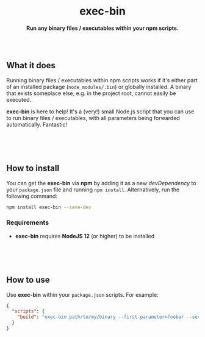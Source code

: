 <div align="center">

# exec-bin

**Run any binary files / executables within your npm scripts.**

</div>

<br><br>

## What it does

Running binary files / executables within npm scripts works if it's either part of an installed package (`node_modules/.bin`) or globally
installed. A binary that exists someplace else, e.g. in the project root, cannot easily be executed.

**exec-bin** is here to help! It's a (very!) small Node.js script that you can use to run binary files / executables, with all parameters
being forwarded automatically. Fantastic!

<br><br><br>

## How to install

You can get the **exec-bin** via **npm** by adding it as a new _devDependency_ to your `package.json` file and running
`npm install`. Alternatively, run the following command:

```bash
npm install exec-bin --save-dev
```

### Requirements

- **exec-bin** requires **NodeJS 12** (or higher) to be installed

<br><br><br>

## How to use

Use **exec-bin** within your `package.json` scripts. For example:

```json
{
  "scripts": {
    "build": "exec-bin path/to/my/binary --first-parameter=foobar --second-boolean-parameter"
  }
}
```
